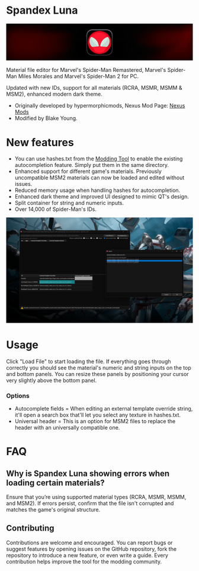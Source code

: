 # Spandex Luna

![Spandex Luna Card](https://github.com/okangel12345/SpandexLuna/blob/master/Spandex.png)

Material file editor for Marvel's Spider-Man Remastered, Marvel's Spider-Man Miles Morales and Marvel's Spider-Man 2 for PC.

Updated with new IDs, support for all materials (RCRA, MSMR, MSMM & MSM2), enhanced modern dark theme.

- Originally developed by hypermorphicmods, Nexus Mod Page: [Nexus Mods](https://www.nexusmods.com/marvelsspidermanremastered/mods/4395?tab=files)
- Modified by Blake Young.


# New features

- You can use hashes.txt from the [Modding Tool](https://github.com/Tkachov/Overstrike/tree/main/ModdingTool) to enable the existing autocompletion feature. Simply put them in the same directory.
- Enhanced support for different game's materials. Previously uncompatible MSM2 materials can now be loaded and edited without issues.
- Reduced memory usage when handling hashes for autocompletion.
- Enhanced dark theme and improved UI designed to mimic QT's design.
- Split container for string and numeric inputs.
- Over 14,000 of Spider-Man's IDs.

![](https://raw.githubusercontent.com/okangel12345/SpandexLuna/refs/heads/master/Screenshot.png)

# Usage
Click "Load File" to start loading the file. If everything goes through correctly you should see the material's numeric and string inputs on the top and bottom panels.
You can resize these panels by positioning your cursor very slightly above the bottom panel.

### Options
- Autocomplete fields = When editing an external template override string, it'll open a search box that'll let you select any texture in hashes.txt.
- Universal header = This is an option for MSM2 files to replace the header with an universally compatible one.

# FAQ

## Why is Spandex Luna showing errors when loading certain materials?
Ensure that you’re using supported material types (RCRA, MSMR, MSMM, and MSM2). If errors persist, confirm that the file isn't corrupted and matches the game's original structure.

## Contributing

Contributions are welcome and encouraged. You can report bugs or suggest features by opening issues on the GitHub repository, fork the repository to introduce a new feature, or even write a guide. Every contribution helps improve the tool for the modding community.
